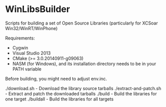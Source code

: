 WinLibsBuilder
==============

Scripts for building a set of Open Source Libraries (particularly for XCSoar Win32/WinRT/WinPhone)

Requirements:
* Cygwin
* Visual Studio 2013
* CMake (>= 3.0.20140911-g09063)
* NASM (for Windows), and its installation directory needs to be in your PATH variable

Before building, you might need to adjust env.inc.

./download.sh - Download the library source tarballs
./extract-and-patch.sh - Extract and patch the downloaded tarballs
./build - Build the libraries for one target
./buildall - Build the libraries for all targets
